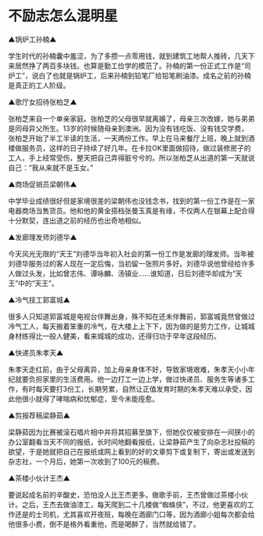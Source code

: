 # 不励志怎么混明星

▲锅炉工孙楠▲

学生时代的孙楠囊中羞涩，为了多攒一点零用钱，就到建筑工地帮人推砖，几天下来居然挣了两百多块钱。也算是勤工俭学的模范了。孙楠的第一份正式工作是“司炉工”，说白了也就是锅炉工，后来孙楠到铅笔厂给铅笔刷油漆。成名之前的孙楠是真正的工人阶级。

▲歌厅女招待张柏芝▲

张柏芝来自一个单亲家庭。张柏芝的父母很早就离婚了，母亲三次改嫁，她与弟弟是同母异父所生。13岁的时候随母亲到澳洲。因为没有钱吃饭、没有钱交学费，张柏芝开始了半工半读的生活，一天两份工作。早上在马来餐厅上班，晚上就到酒楼做服务员，这样的日子持续了好几年。在卡拉OK里面做招待，做过装修房子的工人，手上经常受伤，整天把自己弄得脏兮兮的。所以张柏芝从出道的第一天就说自己：“我从来就不是玉女。”

▲商场促销员梁朝伟▲

中学毕业成绩很好但是家境很差的梁朝伟也没钱念书，找到的第一份工作是在一家电器商场当售货员。他和他的黄金搭档张曼玉真是有缘，不仅两人在银幕上配合得十分默契，连出道之前的经历也出奇地相似。

▲发廊理发师刘德华▲

今天风光无限的“天王”刘德华当年初入社会的第一份工作是发廊的理发师。当年被刘德华服务过的客人现在一定后悔，当初留一张照片多好。刘德华说他曾经给许多人做过头发，比如曾志伟、谭咏麟、汤镇业……谁知道，日后刘德华却成为“天王”中的“天王”。

▲冷气技工郭富城▲

很多人只知道郭富城是电视台伴舞出身，殊不知在还未伴舞前，郭富城竟然曾做过冷气工人，每天搬着笨重的冷气，在大楼上上下下，因为做的是劳力工作，让城城身材练得比一般人健美，看来城城的成功，还得归功于早年这段经历。

▲快递员朱孝天▲

朱孝天走红前，由于父母离异，加上母亲身体不好，导致家境艰难，朱孝天小小年纪就要负担家里的生活费用。他一边打工一边上学，做过快递员、服务生等诸多工作，有时每天要打3份工，长期劳累，自然让正值发育时期的朱孝天难以承受，因此他很小就得了哮喘病和忧郁症，至今未能痊愈。

▲剪报荐稿梁静茹▲

梁静茹因为比赛被滚石唱片相中并将其招募至旗下，但她仅仅被安排在一间狭小的办公室翻看当天不同的报纸，长时间地翻看报纸，让梁静茹产生了向杂志社投稿的欲望，于是她就把自己在报纸或网上看到的好的文章剪下或复制下，寄出或发送到杂志社，一个月后，她第一次收到了100元的稿费。

▲茶楼小伙计王杰▲

要说起成名前的辛酸史，恐怕没人比王杰更多。做歌手前，王杰曾做过茶楼小伙计。之后，王杰去做油漆工，每天爬到二十几楼做“蜘蛛侠”，不过，他更喜欢的工作还是的士司机，尤其喜欢开夜班，每晚在酒廊门口等，因为酒廊小姐每次都会给他很多小费，倒不是格外看重他，而是喝醉了，当然就给错了。